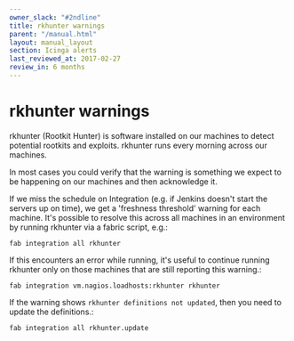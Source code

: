 ```yaml
---
owner_slack: "#2ndline"
title: rkhunter warnings
parent: "/manual.html"
layout: manual_layout
section: Icinga alerts
last_reviewed_at: 2017-02-27
review_in: 6 months
---
```


# rkhunter warnings

rkhunter (Rootkit Hunter) is software installed on our machines to
detect potential rootkits and exploits. rkhunter runs every morning
across our machines.

In most cases you could verify that the warning is something we expect
to be happening on our machines and then acknowledge it.

If we miss the schedule on Integration (e.g. if Jenkins doesn't start
the servers up on time), we get a 'freshness threshold' warning for each
machine. It's possible to resolve this across all machines in an
environment by running rkhunter via a fabric script, e.g.:

    fab integration all rkhunter

If this encounters an error while running, it's useful to continue
running rkhunter only on those machines that are still reporting this
warning.:

    fab integration vm.nagios.loadhosts:rkhunter rkhunter

If the warning shows `rkhunter definitions not updated`, then you need
to update the definitions.:

    fab integration all rkhunter.update

